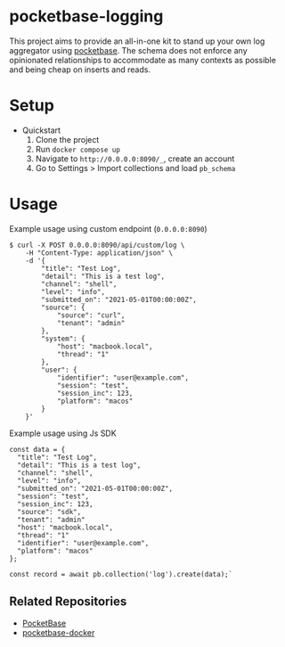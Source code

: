 # pocketbase-logging
This project aims to provide an all-in-one kit to stand up your own log aggregator using [pocketbase](https://pocketbase.io/). The schema does not enforce any opinionated relationships to accommodate as many contexts as possible and being cheap on inserts and reads.


# Setup

- Quickstart
    1. Clone the project
    2. Run `docker compose up`
    3. Navigate to `http://0.0.0.0:8090/_`, create an account
    4. Go to Settings > Import collections and load `pb_schema`

# Usage
Example usage using custom endpoint (`0.0.0.0:8090`)
```
$ curl -X POST 0.0.0.0:8090/api/custom/log \
    -H "Content-Type: application/json" \
    -d '{
        "title": "Test Log",
        "detail": "This is a test log",
        "channel": "shell",
        "level": "info",
        "submitted_on": "2021-05-01T00:00:00Z",
        "source": {
            "source": "curl",
            "tenant": "admin"
        },
        "system": {
            "host": "macbook.local",
            "thread": "1"
        },
        "user": {
            "identifier": "user@example.com",
            "session": "test",
            "session_inc": 123,
            "platform": "macos"
        }
    }'
```

Example usage using Js SDK
```
const data = {
  "title": "Test Log",
  "detail": "This is a test log",
  "channel": "shell",
  "level": "info",
  "submitted_on": "2021-05-01T00:00:00Z",
  "session": "test",
  "session_inc": 123,
  "source": "sdk",
  "tenant": "admin"
  "host": "macbook.local",
  "thread": "1"
  "identifier": "user@example.com",
  "platform": "macos"
};

const record = await pb.collection('log').create(data);`
```

## Related Repositories

- [PocketBase](https://github.com/pocketbase/pocketbase)
- [pocketbase-docker](https://github.com/muchobien/pocketbase-docker)